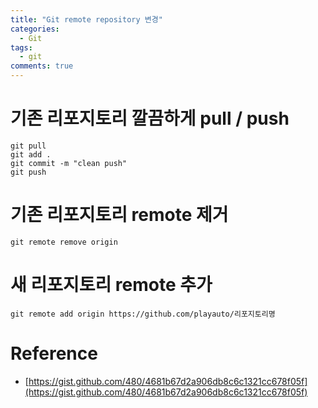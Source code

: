 ```yaml
---
title: "Git remote repository 변경"
categories:
  - Git
tags:
  - git
comments: true
---
```


#  기존 리포지토리 깔끔하게 pull / push
```
git pull
git add .
git commit -m "clean push"
git push
```
# 기존 리포지토리 remote 제거
```
git remote remove origin
```

# 새 리포지토리 remote 추가
```
git remote add origin https://github.com/playauto/리포지토리명 
```

# Reference
- [https://gist.github.com/480/4681b67d2a906db8c6c1321cc678f05f](https://gist.github.com/480/4681b67d2a906db8c6c1321cc678f05f)
